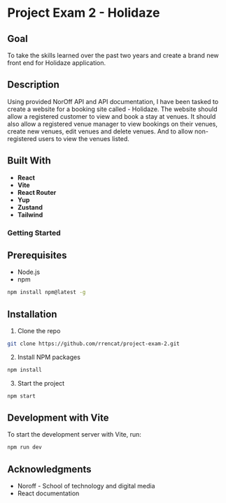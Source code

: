 # Project Exam 2 - Holidaze

## Goal

To take the skills learned over the past two years and create a brand new front end for Holidaze application.

## Description

Using provided NorOff API and API documentation, I have been tasked to create a website for a booking site called - Holidaze. The website should allow a registered customer to view and book a stay at venues. It should also allow a registered venue manager to view bookings on their venues, create new venues, edit venues and delete venues. And to allow non-registered users to view the venues listed.

## Built With

- **React**
- **Vite** 
- **React Router** 
- **Yup** 
- **Zustand**
- **Tailwind**

### Getting Started

## Prerequisites

- Node.js
- npm

```bash
npm install npm@latest -g
```

## Installation

1. Clone the repo

```bash
git clone https://github.com/rrencat/project-exam-2.git
```

2. Install NPM packages

```bash
npm install
```

3. Start the project

```bash
npm start
```

## Development with Vite

To start the development server with Vite, run:

```bash
npm run dev
```

## Acknowledgments

- Noroff - School of technology and digital media
- React documentation
